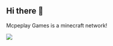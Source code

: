 ## Hi there 👋
Mcpeplay Games is a minecraft network!

[![](https://github-readme-stats.vercel.app/api/?username=McpeplayGames&count_private=true&theme=tokyonight&showicons=true)]()

